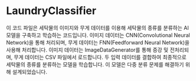 # LaundryClassifier

이 코드 파일은 세탁물의 이미지와 무게 데이터를 이용해 세탁물의 종류를 분류하는 AI 모델을 구축하고 학습하는 코드입니다.
이미지 데이터는 CNN(Convolutional Neural Network)을 통해 처리되며, 무게 데이터는 FNN(Feedforward Neural Network)을 사용해 처리합니다.
이미지 데이터는 ImageDataGenerator를 통해 증강 및 전처리되며, 무게 데이터는 CSV 파일에서 로드합니다.
두 입력 데이터를 결합하여 최종적으로 세탁물의 종류를 분류하는 모델을 학습합니다. 이 모델은 다중 분류 문제를 해결하기 위해 설계되었습니다.
